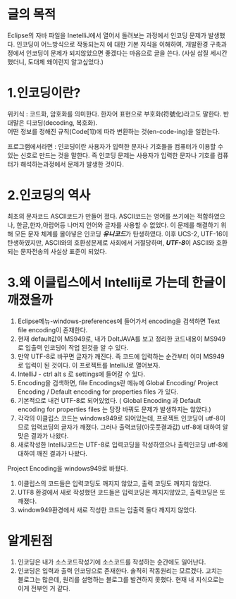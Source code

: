 # 글의 목적
Eclipse의 자바 파일을 InetelliJ에서 열어서 돌려보는 과정에서 인코딩 문제가 발생했다.
인코딩이 어느방식으로 작동되는지 에 대한 기본 지식을 이해하여, 개발환경 구축과정에서 인코딩이 문제가 되지않았으면 좋겠다는 마음으로 글을 쓴다.
(사실 삽질 세시간했더니, 도대체 왜이런지 알고싶었다.)


# 1.인코딩이란?
위키식 : 코드화, 암호화를 의미한다. 한자어 표현으로 부호화(符號化)라고도 말한다. 반대말은 디코딩(decoding, 복호화).<br>
어떤 정보를 정해진 규칙(Code[1])에 따라 변환하는 것(en-code-ing)을 일컫는다.

프로그램에서라면 : 인코딩이란 사용자가 입력한 문자나 기호들을 컴퓨터가 이용할 수 있는 신호로 만드는 것을 말한다.
즉 인코딩 문제는 사용자가 입력한 문자나 기호를 컴퓨터가 해석하는과정에서 문제가 발생한 것이다.

# 2.인코딩의 역사
최초의 문자코드 ASCII코드가 만들어 졌다. ASCII코드는 영어를 쓰기에는 적합하였으나, 한글,한자,아랍어등 나머지 언어와 글자를 사용할 수 없었다.
이 문제를 해결하기 위해 모든 문자 체계를 몰아넣은 인코딩 ***유니코드***가 탄생하였다.
이후 UCS-2, UTF-16이 탄생하였지만, ASCII와의 호환성문제로 사회에서 거절당하며, ***UTF-8***이 ASCII와 호환되는 문자전송의 사실상 표준이 되었다.


# 3.왜 이클립스에서 Intellij로 가는데 한글이 깨졌을까
1. Eclipse메뉴-windows-preferences에 들어가서 encoding을 검색하면 Text file encoding이 존재한다.
2. 현재 default값이 MS949로, 내가 DoItJAVA를 보고 정리한 코드내용이 MS949로 입출력 인코딩이 작업 된것을 알 수 있다.
3. 만약 UTF-8로 바꾸면 글자가 깨진다. 즉 코드에 입력하는 순간부터 이미 MS949로 입력이 된 것이다.
이 프로젝트를 IntelliJ로 열어보자.
1. IntelliJ - ctrl alt s 로 settings에 들어갈 수 있다.
2. Encoding을 검색하면, file Encodings란 메뉴에 Global Encoding/ Project Encoding / Default encoding for properties files 가 있다.
3. 기본적으로 내건 UTF-8로 되어있었다. ( Global Encoding 과 Default encoding for properties files 는 당장 바꿔도 문제가 발생하지는 않았다.)
4. 각각의 이클립스 코드는 windows949로 되어있는데, 프로젝트 인코딩이 utf-8이므로 입력코딩의 글자가 깨졌다. 그러나 출력코딩(아웃풋결과값) utf-8에 대하여 알맞은 결과가 나왔다.
5. 새로작성한 IntelliJ코드는 UTF-8로 입력코딩을 작성하였으나 출력인코딩 utf-8에 대하여 깨진 결과가 나왔다.

Project Encoding을 windows949로 바꿨다.
1. 이클립스의 코드들은 입력코딩도 깨지지 않았고, 출력 코딩도 깨지지 않았다.
2. UTF8 환경에서 새로 작성했던 코드들은 입력코딩은 깨지지않았고, 출력코딩은 또 깨졌다.
3. window949환경에서 새로 작성한 코드는 입출력 둘다 깨지지 않았다.

# 알게된점
1. 인코딩은 내가 소스코드작성기에 소스코드를 작성하는 순간에도 일어난다.
2. 인코딩은 입력과 출력 인코딩으로 존재한다.
솔직히 작동원리는 모르겠다. 고치는 블로그는 많은데, 원리를 설명하는 블로그를 발견하지 못했다.
현재 내 지식으로는 이게 전부인 거 같다.

